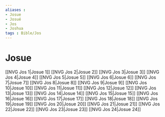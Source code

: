```yaml
---
aliases : 
- Josue
- Josué
- Jos
- Joshua
tags : Bible/Jos
---
```


# Josue

[[NVG Jos 1|Josue 1]]
[[NVG Jos 2|Josue 2]]
[[NVG Jos 3|Josue 3]]
[[NVG Jos 4|Josue 4]]
[[NVG Jos 5|Josue 5]]
[[NVG Jos 6|Josue 6]]
[[NVG Jos 7|Josue 7]]
[[NVG Jos 8|Josue 8]]
[[NVG Jos 9|Josue 9]]
[[NVG Jos 10|Josue 10]]
[[NVG Jos 11|Josue 11]]
[[NVG Jos 12|Josue 12]]
[[NVG Jos 13|Josue 13]]
[[NVG Jos 14|Josue 14]]
[[NVG Jos 15|Josue 15]]
[[NVG Jos 16|Josue 16]]
[[NVG Jos 17|Josue 17]]
[[NVG Jos 18|Josue 18]]
[[NVG Jos 19|Josue 19]]
[[NVG Jos 20|Josue 20]]
[[NVG Jos 21|Josue 21]]
[[NVG Jos 22|Josue 22]]
[[NVG Jos 23|Josue 23]]
[[NVG Jos 24|Josue 24]]
